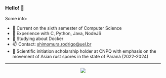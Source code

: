 ### Hello! 👋

Some info:

- 🔭 Current on the sixth semester of Computer Science
- 🎯 Experience with C, Python, Java, NodeJS
- 🌱 Studying about Docker
- 📫 Contact: shimomura.rodrigo@uel.br
- 📝 Scientific initiation scholarship holder at CNPQ with emphasis on the movement of Asian rust spores in the state of Paraná (2022-2024)

---------------------------------------------------------------

<div align="center">
  
  <img display:inline-block src="https://github-readme-stats.vercel.app/api/top-langs/?username=rmshimomura&layout=donut&theme=highcontrast&hide_border=true&langs_count=8"/>
</div>
